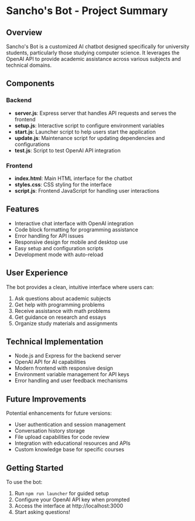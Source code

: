 # Sancho's Bot - Project Summary

## Overview
Sancho's Bot is a customized AI chatbot designed specifically for university students, particularly those studying computer science. It leverages the OpenAI API to provide academic assistance across various subjects and technical domains.

## Components

### Backend
- **server.js**: Express server that handles API requests and serves the frontend
- **setup.js**: Interactive script to configure environment variables
- **start.js**: Launcher script to help users start the application
- **update.js**: Maintenance script for updating dependencies and configurations
- **test.js**: Script to test OpenAI API integration

### Frontend
- **index.html**: Main HTML interface for the chatbot
- **styles.css**: CSS styling for the interface
- **script.js**: Frontend JavaScript for handling user interactions

## Features
- Interactive chat interface with OpenAI integration
- Code block formatting for programming assistance
- Error handling for API issues
- Responsive design for mobile and desktop use
- Easy setup and configuration scripts
- Development mode with auto-reload

## User Experience
The bot provides a clean, intuitive interface where users can:
1. Ask questions about academic subjects
2. Get help with programming problems
3. Receive assistance with math problems
4. Get guidance on research and essays
5. Organize study materials and assignments

## Technical Implementation
- Node.js and Express for the backend server
- OpenAI API for AI capabilities
- Modern frontend with responsive design
- Environment variable management for API keys
- Error handling and user feedback mechanisms

## Future Improvements
Potential enhancements for future versions:
- User authentication and session management
- Conversation history storage
- File upload capabilities for code review
- Integration with educational resources and APIs
- Custom knowledge base for specific courses

## Getting Started
To use the bot:
1. Run `npm run launcher` for guided setup
2. Configure your OpenAI API key when prompted
3. Access the interface at http://localhost:3000
4. Start asking questions! 